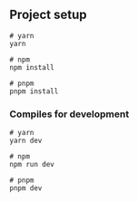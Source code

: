 ## Project setup

```
# yarn
yarn

# npm
npm install

# pnpm
pnpm install
```

### Compiles for development

```
# yarn
yarn dev

# npm
npm run dev

# pnpm
pnpm dev
```